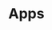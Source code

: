 ---
description: "Check out my iOS, iPadOS and macOS apps. Visit the Yaacoub page to learn more, download my apps and contact me."
layout: "apps"
image: "apps/social.webp"
secret_message: "Rick and Morty: Wubba lubba dub dub!"
title: "Apps"
---
